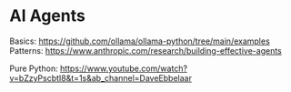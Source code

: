 # AI Agents

Basics:  https://github.com/ollama/ollama-python/tree/main/examples  
Patterns: https://www.anthropic.com/research/building-effective-agents

Pure Python: https://www.youtube.com/watch?v=bZzyPscbtI8&t=1s&ab_channel=DaveEbbelaar

